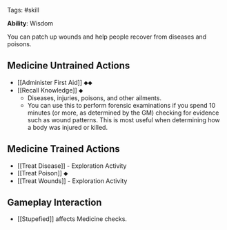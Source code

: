 Tags: #skill 

**Ability**: Wisdom

You can patch up wounds and help people recover from diseases and poisons. 

## Medicine Untrained Actions

- [[Administer First Aid]] ⬥⬥
- [[Recall Knowledge]] ⬥
	- Diseases, injuries, poisons, and other ailments.
	- You can use this to perform forensic examinations if you spend 10 minutes (or more, as determined by the GM) checking for evidence such as wound patterns. This is most useful when determining how a body was injured or killed.

## Medicine Trained Actions

- [[Treat Disease]]  - Exploration Activity
- [[Treat Poison]] ⬥
- [[Treat Wounds]]  - Exploration Activity

## Gameplay Interaction

- [[Stupefied]] affects Medicine checks.